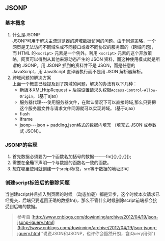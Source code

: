 ## JSONP

### 基本概念
1. 什么是JSONP  
JSONP可用于解决主流浏览器的跨域数据访问的问题。由于同源策略，一个网页是无法访问不同域名或不同接口或者不同协议的服务器的（跨域问题)，而 HTML 的`<script>` 元素是一个例外。利用 `<script>` 元素的这个开放策略，网页可以得到从其他来源动态产生的 JSON 资料，而这种使用模式就是所谓的 JSONP。用 JSONP 抓到的资料并不是 JSON，而是任意的JavaScript，用 JavaScript 直译器执行而不是用 JSON 解析器解析。
2. 跨域问题的解决方案   
上面一个概念已经提及到了跨域的问题，解决的办法有以下几种：      
	* 新版本XMLHttpRequest + 后端设置请求头权限`Access-Control-Allow-Origin`。（基于ajax）
	* 服务器代理---使用服务器文件，在默认情况下可以直接跨域,那么只要把这个服务器文件与请求文件同源就可以实现跨域。（基于ajax）
	* flash
	* iframe
	* jsonp---json + padding,json格式的数据内填充 （填充式 JSON 或参数式 JSON）。

### JSONP的实现
1. 首先数据必须要为一个函数名加括号的数据------fn([{},{},{}]); 
2. 需要在**全局**下声明一个与数据的函数名一致的函数。
3. 想在哪里使用就创建一个srcipt标签，src等于数据的地址即可

### 创建script标签后的删除问题
当创建script并且插入到页面的时候 （动态加载）都是异步，这个时候本次请求已经提交，后端只要返回正确的数据fn()，那么不管什么时候删除script前端都会接受到后端的数据。

> 参考自 [http://www.cnblogs.com/dowinning/archive/2012/04/19/json-jsonp-jquery.html](http://www.cnblogs.com/dowinning/archive/2012/04/19/json-jsonp-jquery.html "说说JSON和JSONP，也许你会豁然开朗，含jQuery用例")